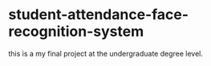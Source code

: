 # student-attendance-face-recognition-system

this is a my final project at the undergraduate degree level.
